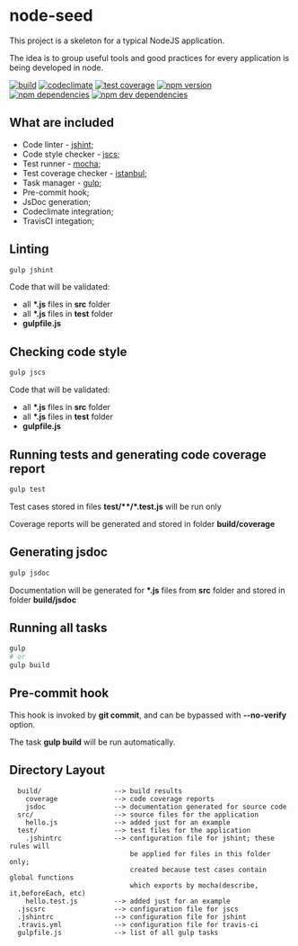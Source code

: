 # node-seed

This project is a skeleton for a typical NodeJS application.

The idea is to group useful tools and good practices for every application is being developed in node.

[![build][travis-image]][travis-url]
[![codeclimate][codeclimate-image]][codeclimate-url]
[![test coverage][codeclimate-coverage-image]][codeclimate-coverage-url]
[![npm version][npm-version]][npm-version-url]
[![npm dependencies][npm-dependencies]][npm-dependencies-url]
[![npm dev dependencies][npm-dev-dependencies]][npm-dev-dependencies-url]


## What are included

- Code linter - [jshint](http://jshint.com/);
- Code style checker - [jscs](http://jscs.info/);
- Test runner - [mocha](http://mochajs.org/);
- Test coverage checker - [istanbul](https://github.com/gotwarlost/istanbul);
- Task manager - [gulp](http://gulpjs.com/);
- Pre-commit hook;
- JsDoc generation;
- Codeclimate integration;
- TravisCI integation;

## Linting

```bash
gulp jshint
```

Code that will be validated:

- all **\*.js** files in **src** folder
- all **\*.js** files in **test** folder
- **gulpfile.js**

## Checking code style

```bash
gulp jscs
```

Code that will be validated:

- all **\*.js** files in **src** folder
- all **\*.js** files in **test** folder
- **gulpfile.js**

## Running tests and generating code coverage report

```bash
gulp test
```

Test cases stored in files **test/\*\*/\*.test.js** will be run only

Coverage reports will be generated and stored in folder **build/coverage**

## Generating jsdoc

```bash
gulp jsdoc
```

Documentation will be generated for **\*.js** files from **src** folder and stored in folder **build/jsdoc**

## Running all tasks

```bash
gulp
# or
gulp build
```

## Pre-commit hook

This hook is invoked by **git commit**, and can be bypassed with **--no-verify** option.

The task **gulp build** will be run automatically.

## Directory Layout

```
  build/                  --> build results
    coverage              --> code coverage reports
    jsdoc                 --> documentation generated for source code
  src/                    --> source files for the application
    hello.js              --> added just for an example
  test/                   --> test files for the application
    .jshintrc             --> configuration file for jshint; these rules will 
                              be applied for files in this folder only;
                              created because test cases contain global functions
                              which exports by mocha(describe, it,beforeEach, etc)
    hello.test.js         --> added just for an example
  .jscsrc                 --> configuration file for jscs
  .jshintrc               --> configuration file for jshint
  .travis.yml             --> configuration file for travis-ci
  gulpfile.js             --> list of all gulp tasks
```

[travis-image]: https://travis-ci.org/hwndept/node-seed.svg?branch=master
[travis-url]: https://travis-ci.org/hwndept/node-seed
[codeclimate-image]: https://codeclimate.com/github/hwndept/node-seed/badges/gpa.svg
[codeclimate-url]: https://codeclimate.com/github/hwndept/node-seed
[codeclimate-coverage-image]: https://codeclimate.com/github/hwndept/node-seed/badges/coverage.svg
[codeclimate-coverage-url]: https://codeclimate.com/github/hwndept/node-seed/coverage
[npm-version]: https://img.shields.io/npm/v/node-seed.svg
[npm-version-url]: https://www.npmjs.com/package/node-seed
[npm-dependencies]: https://david-dm.org/hwndept/node-seed/status.svg
[npm-dependencies-url]: https://david-dm.org/hwndept/node-seed
[npm-dev-dependencies]: https://david-dm.org/hwndept/node-seed/dev-status.svg
[npm-dev-dependencies-url]: https://david-dm.org/hwndept/node-seed#info=devDependencies&view=table
